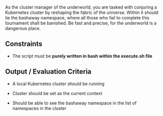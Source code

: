 As the cluster manager of the underworld, you are tasked with conjuring a Kubernetes cluster by reshaping the fabric of the universe. Within it should lie the bashaway namespace, where all those who fail to complete this tournament shall be banished. Be fast and precise, for the underworld is a dangerous place.

## Constraints

- The script must be **purely written in bash within the execute.sh file**

## Output / Evaluation Criteria

- A local Kubernetes cluster should be running

- Cluster should be set as the current context

- Should be able to see the bashaway namespace in the list of namespaces in the cluster